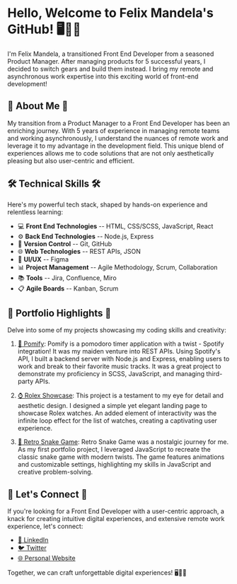 # **Hello, Welcome to Felix Mandela's GitHub!** 🖥️👋🚀

I'm Felix Mandela, a transitioned Front End Developer from a seasoned Product Manager. After managing products for 5 successful years, I decided to switch gears and build them instead. I bring my remote and asynchronous work expertise into this exciting world of front-end development!

## 🌟 **About Me** 🌟

My transition from a Product Manager to a Front End Developer has been an enriching journey. With 5 years of experience in managing remote teams and working asynchronously, I understand the nuances of remote work and leverage it to my advantage in the development field. This unique blend of experiences allows me to code solutions that are not only aesthetically pleasing but also user-centric and efficient.

## 🛠️ **Technical Skills** 🛠️

Here's my powerful tech stack, shaped by hands-on experience and relentless learning:

- 💻 **Front End Technologies** -- HTML, CSS/SCSS, JavaScript, React
- ⚙️ **Back End Technologies** -- Node.js, Express
- 🚀 **Version Control** -- Git, GitHub
- 🌐 **Web Technologies** -- REST APIs, JSON
- 🎨 **UI/UX** -- Figma
- 📊 **Project Management** -- Agile Methodology, Scrum, Collaboration
- 📚 **Tools** -- Jira, Confluence, Miro
- 📋 **Agile Boards** -- Kanban, Scrum

## 🌟 **Portfolio Highlights** 🌟

Delve into some of my projects showcasing my coding skills and creativity:

1. [🍅 Pomify](https://pomify.vercel.app/): Pomify is a pomodoro timer application with a twist - Spotify integration! It was my maiden venture into REST APIs. Using Spotify's API, I built a backend server with Node.js and Express, enabling users to work and break to their favorite music tracks. It was a great project to demonstrate my proficiency in SCSS, JavaScript, and managing third-party APIs.

2. [⌚ Rolex Showcase](https://rolex-showcase.vercel.app/): This project is a testament to my eye for detail and aesthetic design. I designed a simple yet elegant landing page to showcase Rolex watches. An added element of interactivity was the infinite loop effect for the list of watches, creating a captivating user experience.

3. [🐍 Retro Snake Game](https://oldskool-snake.vercel.app/): Retro Snake Game was a nostalgic journey for me. As my first portfolio project, I leveraged JavaScript to recreate the classic snake game with modern twists. The game features animations and customizable settings, highlighting my skills in JavaScript and creative problem-solving.

## 🚀 **Let's Connect** 🚀

If you're looking for a Front End Developer with a user-centric approach, a knack for creating intuitive digital experiences, and extensive remote work experience, let's connect:

- [🔗 LinkedIn](https://www.linkedin.com/in/felixmandela)
- [🐦 Twitter](https://twitter.com/flxmandela)
- [🌐 Personal Website](https://felixmandela.vercel.app/)

Together, we can craft unforgettable digital experiences! 🖥️👋🚀
